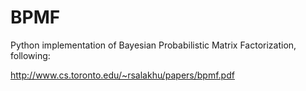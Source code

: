 # BPMF

Python implementation of Bayesian Probabilistic Matrix Factorization, following: 

http://www.cs.toronto.edu/~rsalakhu/papers/bpmf.pdf


